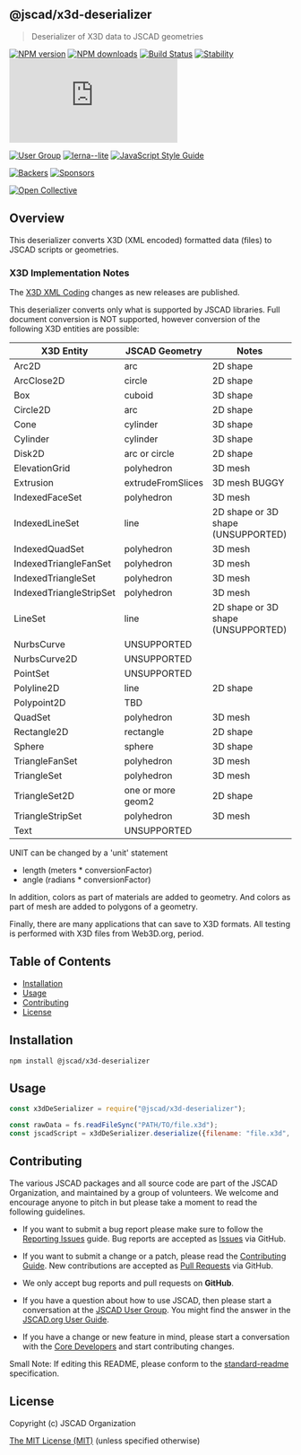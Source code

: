 ## @jscad/x3d-deserializer

> Deserializer of X3D data to JSCAD geometries

[![NPM version](https://badge.fury.io/js/%40jscad%2Fx3d-deserializer.svg)](https://www.npmjs.com/package/@jscad/x3d-deserializer)
[![NPM downloads](https://img.shields.io/npm/dw/@jscad/x3d-deserializer)](https://www.npmjs.com/package/@jscad/x3d-deserializer)
[![Build Status](https://travis-ci.org/jscad/OpenJSCAD.org.svg?branch=master)](https://travis-ci.org/jscad/OpenJSCAD.org)
[![Stability](https://img.shields.io/badge/stability-stable-success)](https://github.com/emersion/stability-badges#stable)
[![License](https://img.shields.io/github/license/jscad/OpenJSCAD.org)](https://github.com/jscad/OpenJSCAD.org/blob/master/LICENSE)

[![User Group](https://img.shields.io/badge/maintained%20by-user%20group-blue)](https://openjscad.nodebb.com/)
[![lerna--lite](https://img.shields.io/badge/maintained%20with-lerna--lite-e137ff)](https://github.com/ghiscoding/lerna-lite)
[![JavaScript Style Guide](https://img.shields.io/badge/code_style-standard-blue)](https://standardjs.com)

[![Backers](https://img.shields.io/opencollective/backers/openjscad)](https://opencollective.com/openjscad)
[![Sponsors](https://img.shields.io/opencollective/sponsors/openjscad)](https://opencollective.com/openjscad)

<a href="https://opencollective.com/openjscad"><img src="https://opencollective.com/openjscad/donate/button.png?color=blue" alt="Open Collective"></a>

## Overview

This deserializer converts X3D (XML encoded) formatted data (files) to JSCAD scripts or geometries.

### X3D Implementation Notes

The [X3D XML Coding](https://www.web3d.org/documents/specifications/19776-1/V3.3/index.html) changes as new releases are published.

This deserializer converts only what is supported by JSCAD libraries.
Full document conversion is NOT supported, however conversion of the following X3D entities are possible:

| X3D Entity              | JSCAD Geometry    | Notes                              |
| ----------------------- | ----------------- | ---------------------------------- |
| Arc2D                   | arc               | 2D shape                           |
| ArcClose2D              | circle            | 2D shape                           |
| Box                     | cuboid            | 3D shape                           |
| Circle2D                | arc               | 2D shape                           |
| Cone                    | cylinder          | 3D shape                           |
| Cylinder                | cylinder          | 3D shape                           |
| Disk2D                  | arc or circle     | 2D shape                           |
| ElevationGrid           | polyhedron        | 3D mesh                            |
| Extrusion               | extrudeFromSlices | 3D mesh BUGGY                      |
| IndexedFaceSet          | polyhedron        | 3D mesh                            |
| IndexedLineSet          | line              | 2D shape or 3D shape (UNSUPPORTED) |
| IndexedQuadSet          | polyhedron        | 3D mesh                            |
| IndexedTriangleFanSet   | polyhedron        | 3D mesh                            |
| IndexedTriangleSet      | polyhedron        | 3D mesh                            |
| IndexedTriangleStripSet | polyhedron        | 3D mesh                            |
| LineSet                 | line              | 2D shape or 3D shape (UNSUPPORTED) |
| NurbsCurve              | UNSUPPORTED       |                                    |
| NurbsCurve2D            | UNSUPPORTED       |                                    |
| PointSet                | UNSUPPORTED       |                                    |
| Polyline2D              | line              | 2D shape                           |
| Polypoint2D             | TBD               |                                    |
| QuadSet                 | polyhedron        | 3D mesh                            |
| Rectangle2D             | rectangle         | 2D shape                           |
| Sphere                  | sphere            | 3D shape                           |
| TriangleFanSet          | polyhedron        | 3D mesh                            |
| TriangleSet             | polyhedron        | 3D mesh                            |
| TriangleSet2D           | one or more geom2 | 2D shape                           |
| TriangleStripSet        | polyhedron        | 3D mesh                            |
| Text                    | UNSUPPORTED       |                                    |

UNIT can be changed by a 'unit' statement

- length (meters \* conversionFactor)
- angle (radians \* conversionFactor)

In addition, colors as part of materials are added to geometry. And colors as part of mesh are added to polygons of a geometry.

Finally, there are many applications that can save to X3D formats. All testing is performed with X3D files from Web3D.org, period.

## Table of Contents

- [Installation](#installation)
- [Usage](#usage)
- [Contributing](#contributing)
- [License](#license)

## Installation

```
npm install @jscad/x3d-deserializer
```

## Usage

```javascript
const x3dDeSerializer = require("@jscad/x3d-deserializer");

const rawData = fs.readFileSync("PATH/TO/file.x3d");
const jscadScript = x3dDeSerializer.deserialize({filename: "file.x3d", output: "script"}, rawData);
```

## Contributing

The various JSCAD packages and all source code are part of the JSCAD Organization, and maintained by a group of volunteers.
We welcome and encourage anyone to pitch in but please take a moment to read the following guidelines.

- If you want to submit a bug report please make sure to follow the [Reporting Issues](https://github.com/jscad/OpenJSCAD.org/wiki/Reporting-Issues) guide. Bug reports are accepted as [Issues](https://github.com/jscad/OpenJSCAD.org/issues/) via GitHub.

- If you want to submit a change or a patch, please read the [Contributing Guide](../../CONTRIBUTING.md). New contributions are accepted as [Pull Requests](https://github.com/jscad/OpenJSCAD.org/pulls/) via GitHub.

- We only accept bug reports and pull requests on **GitHub**.

- If you have a question about how to use JSCAD, then please start a conversation at the [JSCAD User Group](https://jscad.xyz/forum). You might find the answer in the [JSCAD.org User Guide](https://www.jscad.xyz/dokuwiki/doku.php).

- If you have a change or new feature in mind, please start a conversation with the [Core Developers](https://jscad.xyz/forum) and start contributing changes.

Small Note: If editing this README, please conform to the [standard-readme](https://github.com/RichardLitt/standard-readme) specification.

## License

Copyright (c) JSCAD Organization

[The MIT License (MIT)](../../LICENSE)
(unless specified otherwise)
